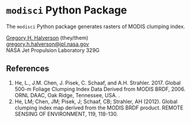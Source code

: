 # `modisci` Python Package

The `modisci` Python package generates rasters of MODIS clumping index.

[Gregory H. Halverson](https://github.com/gregory-halverson-jpl) (they/them)<br>
[gregory.h.halverson@jpl.nasa.gov](mailto:gregory.h.halverson@jpl.nasa.gov)<br>
NASA Jet Propulsion Laboratory 329G

## References

1. He, L., J.M. Chen, J. Pisek, C. Schaaf, and A.H. Strahler. 2017. Global 500-m Foliage Clumping Index Data Derived from MODIS BRDF, 2006. ORNL DAAC, Oak Ridge, Tennessee, USA. .
2. He, LM; Chen, JM; Pisek, J; Schaaf, CB; Strahler, AH (2012). Global clumping index map derived from the MODIS BRDF product. REMOTE SENSING OF ENVIRONMENT, 119, 118-130.
